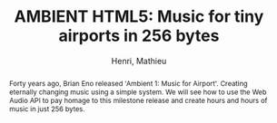 --- 
title: "AMBIENT HTML5: Music for tiny airports in 256 bytes" 
abstract: "Forty years ago, Brian Eno released 'Ambient 1: Music for Airport'. Creating eternally changing music using a simple system. We will see how to use the Web Audio API to pay homage to this milestone release and create hours and hours of music in just 256 bytes." 
address: "Berlin" 
author: "Henri, Mathieu"
webAuthor: "Mathieu Henri" 
booktitle: "Proceedings of the International Web Audio Conference" 
editor: "Monschke, Jan and Guttandin, Christoph and Schnell, Norbert and Jenkinson, Thomas and Schaedler, Jack" 
month: "Proceedings of the International Web Audio Conference"
pages: "" 
publisher: "TU Berlin" 
series: "WAC '18"
track: "Demo"  
year: "2018" 
id: "2018_vid1" 
tags: year2018
media: undefined 
pdflink: undefined
ISSN: 2663-5844
---